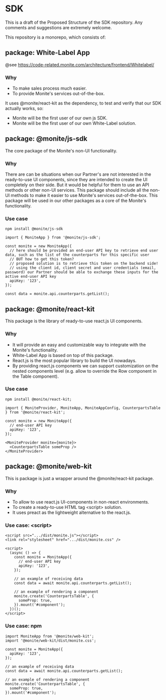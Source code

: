 # SDK

This is a draft of the Proposed Structure of the SDK repository.
Any comments and suggestions are extremely welcome.

This repository is a monorepo, which consists of:

## package: White-Label App

@see https://code-related.monite.com/architecture/frontend/Whitelabel/

### Why

- To make sales process much easier.
- To provide Monite's services out-of-the-box.

It uses @monite/react-kit as the dependency, to test and verify that our SDK actually works, so:
- Monite will be the first user of our own js SDK.
- Monite will be the first user of our own White-Label solution.

## package: @monite/js-sdk

The core package of the Monite's non-UI functionality.

### Why

There are can be situations when our Partner's are not interested in the ready-to-use UI components, since they are intended to create the UI completely on their side.
But it would be helpful for them to use an API methods or other non-UI services.
This package should include all the non-UI methods to make it easier to use Monite's services out-of-the-box.
This package will be used in our other packages as a core of the Monite's functionality.

### Use case

```
npm install @monite/js-sdk

import { MoniteApp } from '@monite/js-sdk';

const monite = new MoniteApp({
  // here should be provided an end-user API key to retrieve end user data, such as the list of the counterparts for this specific user
  // BUT how to get this token?
  // proposed solution is to retrieve this token on the backend side!
  // using the client id, client secret and user credentials (email, password) our Partner should be able to exchange these inputs for the active end-user API key
  apiKey: '123',
});

const data = monite.api.counterparts.getList();
```

## package: @monite/react-kit

This package is the library of ready-to-use react.js UI components.

### Why

- It will provide an easy and customizable way to integrate with the Monite's functionality.
- White-Label App is based on top of this package.
- React.js is the most popular library to build the UI nowadays.
- By providing react.js components we can support customization on the nested components level (e.g. allow to override the Row component in the Table component).

### Use case

```
npm install @monite/react-kit;

import { MoniteProvider, MoniteApp, MoniteAppConfig, CounterpartsTable } from '@monite/react-kit';

const monite = new MoniteApp({
  // end-user API key
  apiKey: '123',
});

<MoniteProvider monite={monite}>
  <CounterpartsTable someProp />
</MoniteProvider>
```

## package: @monite/web-kit

This is package is just a wrapper around the @monite/react-kit package.

### Why

- To allow to use react.js UI-components in non-react environments.
- To create a ready-to-use HTML tag \<script\> solution.
- It uses preact as the lightweight alternative to the react.js.

### Use case: \<script\>

```
<script src=".../dist/monite.js"></script>
<link rel="stylesheet" href=".../dist/monite.css" />

<script>
  (async () => {
    const monite = MoniteApp({
      // end-user API key
      apiKey: '123',
    });

    // an example of receiving data
    const data = await monite.api.counterparts.getList();

    // an example of rendering a component
    monite.create('CounterpartsTable', {
      someProp: true,
    }).mount('#component');
  })();
</script>
```

### Use case: npm

```
import MoniteApp from '@monite/web-kit';
import '@monite/web-kit/dist/monite.css';

const monite = MoniteApp({
  apiKey: '123',
});

// an example of receiving data
const data = await monite.api.counterparts.getList();

// an example of rendering a component
monite.create('CounterpartsTable', {
  someProp: true,
}).mount('#component');
```
